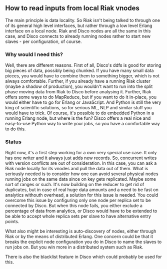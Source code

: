 ## How to read inputs from local Riak vnodes ##

The main principle is data locality. So Riak isn't being talked to through one of its general high level interfaces, but rather through a low level Erlang interface on a local node. Riak and Disco nodes are all the same in this case, and Disco connects to already running nodes rather to start new slaves - per configuration, of course.

### Why would I need this? ###

Well, there are different reasons. First of all, Disco's ddfs is good for storing big pieces of data, possibly being chunked. If you have many small data pieces, you would have to combine them to something bigger, which is not always comfortable. Further, if you already have a running Riak cluster (maybe a shadow of production), you wouldn't want to run into the split phase moving data from Riak to Disco before analysing it. Further, Riak offers some ways to do MapReduce, but if you want to do it in-place, you would either have to go for Erlang or JavaScript. And Python is still the very king of scientific solutions, so for serious ML, NLP and similar stuff you would have to trick. Of course, it's possible to do embedded Python in a running Erlang node, but where is the fun? Disco offers a real nice and easy-to-use Python way to write your jobs, so you have a comfortable way to do this.

### Status ###

Right now, it's a first step working for a own very special use case. It only has one writer and it always just adds new records. So, concurrent writes with version conflicts are out of consideration. In this case, you can ask a Riak node locally for its vnodes and pull the data out of them. What is seriously needed is to consider how one can avoid several physical nodes running jobs on the same data since on key gets replicated. Maybe some sort of ranges or such. It's now building on the reducer to get rid of duplicates, but in case of real huge data amounts and a need to be fast on analytics withouth overhead, a solution for this issue is needed. You could overcome this issue by configuring only one node per replica set to be connected by Disco. But when this node fails, you either exclude a percentage of data from analytics, or Disco would have to be extended to be able to accept whole replica sets per slave to have alternative entry points.

What also might be interesting is auto-discovery of nodes, either through Riak or by the means of distributed Erlang. One concern could be that it breaks the explicit node configuration you do in Disco to name the slaves to run jobs on. But you win more in a distributed system such as Riak.

There is also the blacklist feature in Disco which could probably be used for this.

